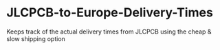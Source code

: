 # JLCPCB-to-Europe-Delivery-Times
Keeps track of the actual delivery times from JLCPCB using the cheap &amp; slow shipping option
